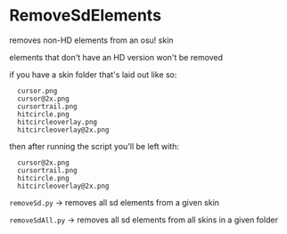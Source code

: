 # RemoveSdElements

removes non-HD elements from an osu! skin

elements that don't have an HD version won't be removed

if you have a skin folder that's laid out like so:
```
  cursor.png
  cursor@2x.png
  cursortrail.png
  hitcircle.png
  hitcircleoverlay.png
  hitcircleoverlay@2x.png
```
then after running the script you'll be left with:
```
  cursor@2x.png
  cursortrail.png
  hitcircle.png
  hitcircleoverlay@2x.png
```

`removeSd.py` -> removes all sd elements from a given skin

`removeSdAll.py` -> removes all sd elements from all skins in a given folder
